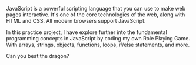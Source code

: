 JavaScript is a powerful scripting language that you can use to make web pages interactive. It's one of the core technologies of the web, along with HTML and CSS. All modern browsers support JavaScript.

In this practice project, I have explore further into the fundamental programming concepts in JavaScript by coding my own Role Playing Game. With arrays, strings, objects, functions, loops, if/else statements, and more.

Can you beat the dragon?
